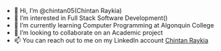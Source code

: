 - 👋 Hi, I’m @chintan05(Chintan Raykia)
- 👀 I’m interested in Full Stack Software Development()
- 🌱 I’m currently learning Computer Programming at Algonquin College
- 💞️ I’m looking to collaborate on an Academic project
- 📫 You can reach out to me on my LinkedIn account [Chintan Raykia](https://www.linkedin.com/in/chintan-raykia)

<!---
chintan05/chintan05 is a ✨ special ✨ repository because its `README.md` (this file) appears on your GitHub profile.
You can click the Preview link to take a look at your changes.
--->

